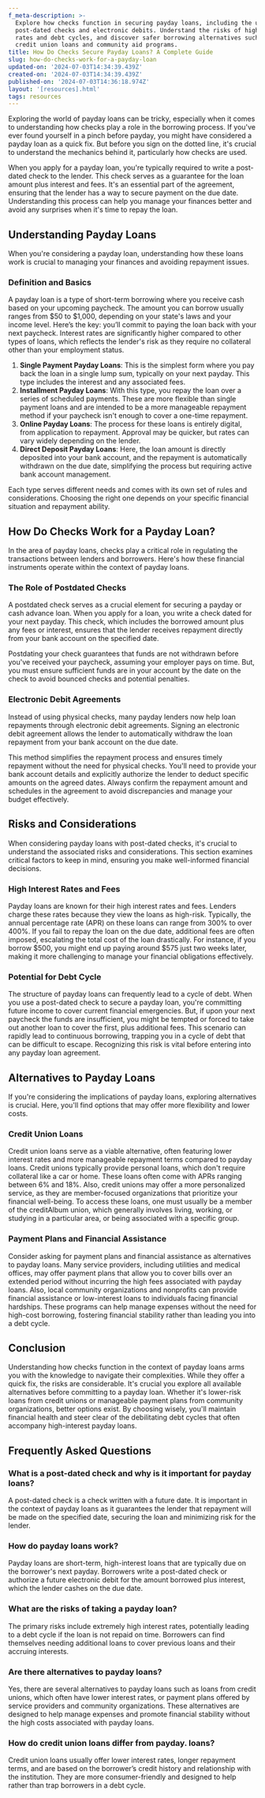 ```yaml
---
f_meta-description: >-
  Explore how checks function in securing payday loans, including the use of
  post-dated checks and electronic debits. Understand the risks of high interest
  rates and debt cycles, and discover safer borrowing alternatives such as
  credit union loans and community aid programs.
title: How Do Checks Secure Payday Loans? A Complete Guide
slug: how-do-checks-work-for-a-payday-loan
updated-on: '2024-07-03T14:34:39.439Z'
created-on: '2024-07-03T14:34:39.439Z'
published-on: '2024-07-03T14:36:18.974Z'
layout: '[resources].html'
tags: resources
---
```


Exploring the world of payday loans can be tricky, especially when it comes to understanding how checks play a role in the borrowing process. If you've ever found yourself in a pinch before payday, you might have considered a payday loan as a quick fix. But before you sign on the dotted line, it's crucial to understand the mechanics behind it, particularly how checks are used.

When you apply for a payday loan, you're typically required to write a post-dated check to the lender. This check serves as a guarantee for the loan amount plus interest and fees. It's an essential part of the agreement, ensuring that the lender has a way to secure payment on the due date. Understanding this process can help you manage your finances better and avoid any surprises when it's time to repay the loan.

Understanding Payday Loans
--------------------------

When you're considering a payday loan, understanding how these loans work is crucial to managing your finances and avoiding repayment issues.

### Definition and Basics

A payday loan is a type of short-term borrowing where you receive cash based on your upcoming paycheck. The amount you can borrow usually ranges from $50 to $1,000, depending on your state's laws and your income level. Here’s the key: you’ll commit to paying the loan back with your next paycheck. Interest rates are significantly higher compared to other types of loans, which reflects the lender's risk as they require no collateral other than your employment status.

1.  **Single Payment Payday Loans**: This is the simplest form where you pay back the loan in a single lump sum, typically on your next payday. This type includes the interest and any associated fees.
2.  **Installment Payday Loans**: With this type, you repay the loan over a series of scheduled payments. These are more flexible than single payment loans and are intended to be a more manageable repayment method if your paycheck isn't enough to cover a one-time repayment.
3.  **Online Payday Loans**: The process for these loans is entirely digital, from application to repayment. Approval may be quicker, but rates can vary widely depending on the lender.
4.  **Direct Deposit Payday Loans**: Here, the loan amount is directly deposited into your bank account, and the repayment is automatically withdrawn on the due date, simplifying the process but requiring active bank account management.

Each type serves different needs and comes with its own set of rules and considerations. Choosing the right one depends on your specific financial situation and repayment ability.

How Do Checks Work for a Payday Loan?
-------------------------------------

In the area of payday loans, checks play a critical role in regulating the transactions between lenders and borrowers. Here's how these financial instruments operate within the context of payday loans.

### The Role of Postdated Checks

A postdated check serves as a crucial element for securing a payday or cash advance loan. When you apply for a loan, you write a check dated for your next payday. This check, which includes the borrowed amount plus any fees or interest, ensures that the lender receives repayment directly from your bank account on the specified date.

Postdating your check guarantees that funds are not withdrawn before you've received your paycheck, assuming your employer pays on time. But, you must ensure sufficient funds are in your account by the date on the check to avoid bounced checks and potential penalties.

### Electronic Debit Agreements

Instead of using physical checks, many payday lenders now help loan repayments through electronic debit agreements. Signing an electronic debit agreement allows the lender to automatically withdraw the loan repayment from your bank account on the due date.

This method simplifies the repayment process and ensures timely repayment without the need for physical checks. You'll need to provide your bank account details and explicitly authorize the lender to deduct specific amounts on the agreed dates. Always confirm the repayment amount and schedules in the agreement to avoid discrepancies and manage your budget effectively.

Risks and Considerations
------------------------

When considering payday loans with post-dated checks, it's crucial to understand the associated risks and considerations. This section examines critical factors to keep in mind, ensuring you make well-informed financial decisions.

### High Interest Rates and Fees

Payday loans are known for their high interest rates and fees. Lenders charge these rates because they view the loans as high-risk. Typically, the annual percentage rate (APR) on these loans can range from 300% to over 400%. If you fail to repay the loan on the due date, additional fees are often imposed, escalating the total cost of the loan drastically. For instance, if you borrow $500, you might end up paying around $575 just two weeks later, making it more challenging to manage your financial obligations effectively.

### Potential for Debt Cycle

The structure of payday loans can frequently lead to a cycle of debt. When you use a post-dated check to secure a payday loan, you're committing future income to cover current financial emergencies. But, if upon your next paycheck the funds are insufficient, you might be tempted or forced to take out another loan to cover the first, plus additional fees. This scenario can rapidly lead to continuous borrowing, trapping you in a cycle of debt that can be difficult to escape. Recognizing this risk is vital before entering into any payday loan agreement.

Alternatives to Payday Loans
----------------------------

If you're considering the implications of payday loans, exploring alternatives is crucial. Here, you'll find options that may offer more flexibility and lower costs.

### Credit Union Loans

Credit union loans serve as a viable alternative, often featuring lower interest rates and more manageable repayment terms compared to payday loans. Credit unions typically provide personal loans, which don't require collateral like a car or home. These loans often come with APRs ranging between 6% and 18%. Also, credit unions may offer a more personalized service, as they are member-focused organizations that prioritize your financial well-being. To access these loans, one must usually be a member of the creditAlbum union, which generally involves living, working, or studying in a particular area, or being associated with a specific group.

### Payment Plans and Financial Assistance

Consider asking for payment plans and financial assistance as alternatives to payday loans. Many service providers, including utilities and medical offices, may offer payment plans that allow you to cover bills over an extended period without incurring the high fees associated with payday loans. Also, local community organizations and nonprofits can provide financial assistance or low-interest loans to individuals facing financial hardships. These programs can help manage expenses without the need for high-cost borrowing, fostering financial stability rather than leading you into a debt cycle.

Conclusion
----------

Understanding how checks function in the context of payday loans arms you with the knowledge to navigate their complexities. While they offer a quick fix, the risks are considerable. It's crucial you explore all available alternatives before committing to a payday loan. Whether it's lower-risk loans from credit unions or manageable payment plans from community organizations, better options exist. By choosing wisely, you'll maintain financial health and steer clear of the debilitating debt cycles that often accompany high-interest payday loans.

Frequently Asked Questions
--------------------------

### What is a post-dated check and why is it important for payday loans?

A post-dated check is a check written with a future date. It is important in the context of payday loans as it guarantees the lender that repayment will be made on the specified date, securing the loan and minimizing risk for the lender.

### How do payday loans work?

Payday loans are short-term, high-interest loans that are typically due on the borrower's next payday. Borrowers write a post-dated check or authorize a future electronic debit for the amount borrowed plus interest, which the lender cashes on the due date.

### What are the risks of taking a payday loan?

The primary risks include extremely high interest rates, potentially leading to a debt cycle if the loan is not repaid on time. Borrowers can find themselves needing additional loans to cover previous loans and their accruing interests.

### Are there alternatives to payday loans?

Yes, there are several alternatives to payday loans such as loans from credit unions, which often have lower interest rates, or payment plans offered by service providers and community organizations. These alternatives are designed to help manage expenses and promote financial stability without the high costs associated with payday loans.

### How do credit union loans differ from payday. loans?

Credit union loans usually offer lower interest rates, longer repayment terms, and are based on the borrower’s credit history and relationship with the institution. They are more consumer-friendly and designed to help rather than trap borrowers in a debt cycle.
